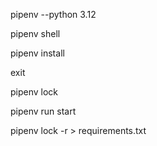 pipenv --python 3.12

pipenv shell

pipenv install <package>

exit

pipenv lock

pipenv run start

pipenv lock -r > requirements.txt
